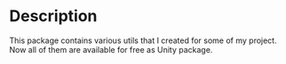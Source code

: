 # Description

This package contains various utils that I created for some of my project. Now all of them are available for free as Unity package.
